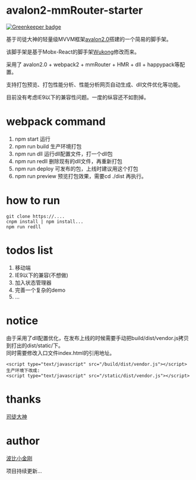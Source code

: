 # avalon2-mmRouter-starter

[![Greenkeeper badge](https://badges.greenkeeper.io/cbbfcd/avalon2-mmRouter-starter.svg)](https://greenkeeper.io/)

基于司徒大神的轻量级MVVM框架<a href="https://github.com/RubyLouvre/avalon.git">avalon2.0</a>搭建的一个简易的脚手架。<br/>

该脚手架是基于Mobx-React的脚手架<a href="https://github.com/cbbfcd/wukong.git">Wukong</a>修改而来。<br/>

采用了 avalon2.0 + webpack2 + mmRouter + HMR + dll + happypack等配置。<br/>

支持打包预览、打包性能分析、性能分析网页自动生成、dll文件优化等功能。<br/>

目前没有考虑IE9以下的兼容性问题。一度的纵容还不如割掉。<br/>

# webpack command

1. npm start 运行
2. npm run build 生产环境打包
3. npm run dll 运行dll配置文件，打一个dll包
4. npm run redll 删除现有的dll文件，再重新打包
5. npm run deploy 可发布的包，上线时建议用这个打包
6. npm run preview 预览打包效果，需要cd ./dist 再执行。


# how to run

```
git clone https://....
cnpm install | npm install...
npm run redll 

```

# todos list

1. 移动端
2. IE9以下的兼容(不想做)
3. 加入状态管理器
4. 完善一个复杂的demo
5. ... 


# notice

由于采用了dll配置优化，在发布上线的时候需要手动把build/dist/vendor.js拷贝到打出的dist/static/下。<br/>
同时需要修改入口文件index.html的引用地址。<br/>
```
<script type="text/javascript" src="/build/dist/vendor.js"></script> 生产环境下改成:
<script type="text/javascript" src="/static/dist/vendor.js"></script> 
```

# thanks

<a href="https://github.com/RubyLouvre">司徒大神</a>

# author

<a href="https://github.com/cbbfcd">波比小金刚</a>

项目持续更新...